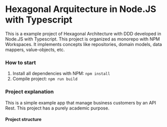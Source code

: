# Hexagonal Arquitecture in Node.JS with Typescript

This is a example project of Hexagonal Architecture with DDD developed in Node.JS with Typescript. 
This project is organized as monorepo with NPM Workspaces.
It implements concepts like repositories, domain models, data mappers, value-objects, etc. 

### How to start 
1. Install all dependencies with NPM: `npm install`
2. Compile project: `npm run build`

### Project explanation
This is a simple example app that manage business customers by an API Rest. This project has a purely academic purpose.

#### Project structure

